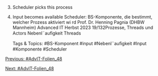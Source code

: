 3. Scheduler picks this process
4. Input becomes available
Scheduler: BS-Komponente, die bestimmt, welcher Prozess aktiviert wi rd
Prof. Dr. Henning Pagnia (DHBW Mannheim) Advanced IT Herbst 2023 19/132Prozesse, Threads und Actors Nebenl¨auﬁgkeit
Threads

   Tags & Topics:
   #BS-Komponent
   #input
   #Nebenl¨auﬁgkeit
   #Input
   #Komponente
   #Scheduler

[Previous: #AdvIT-Folien_48](AdvIT-Folien_48.md)

[Next: #AdvIT-Folien_48](AdvIT-Folien_48.md)